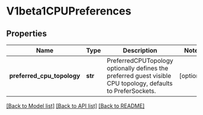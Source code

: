 # V1beta1CPUPreferences

## Properties
Name | Type | Description | Notes
------------ | ------------- | ------------- | -------------
**preferred_cpu_topology** | **str** | PreferredCPUTopology optionally defines the preferred guest visible CPU topology, defaults to PreferSockets. | [optional] 

[[Back to Model list]](../README.md#documentation-for-models) [[Back to API list]](../README.md#documentation-for-api-endpoints) [[Back to README]](../README.md)


